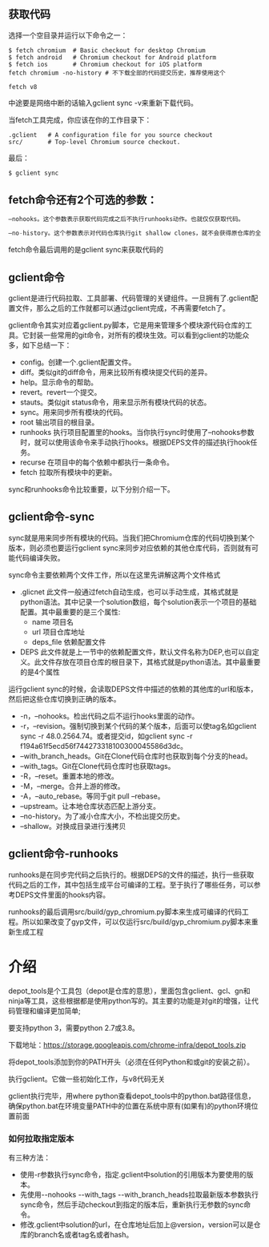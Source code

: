 ## 获取代码
选择一个空目录并运行以下命令之一：
```
$ fetch chromium  # Basic checkout for desktop Chromium
$ fetch android   # Chromium checkout for Android platform
$ fetch ios       # Chromium checkout for iOS platform
fetch chromium -no-history # 不下载全部的代码提交历史，推荐使用这个

fetch v8
```

中途要是网络中断的话输入gclient sync -v来重新下载代码。

当fetch工具完成，你应该在你的工作目录下：
```
.gclient   # A configuration file for you source checkout
src/       # Top-level Chromium source checkout.
```

最后：
```powershell
$ gclient sync
```

## fetch命令还有2个可选的参数：
```javaScript
–nohooks。这个参数表示获取代码完成之后不执行runhooks动作。也就仅仅获取代码。

–no-history。这个参数表示对代码仓库执行git shallow clones，就不会获得原仓库的全部历史提交，这样可以减少拷贝代码仓库的大小。按照Chromium文档的介绍，不加上这个参数大概会获取22GB大小的数据，而加上这个参数只会获取6.5GB大小的数据。之后可以对这个仓库再执行–unshallow操作 就会获得完整的历史记录。
```

fetch命令最后调用的是gclient sync来获取代码的

## gclient命令
gclient是进行代码拉取、工具部署、代码管理的关键组件。一旦拥有了.gclient配置文件，那么之后的工作就都可以通过gclient完成，不再需要fetch了。

gclient命令其实对应着gclient.py脚本，它是用来管理多个模块源代码仓库的工具。它封装一些常用的git命令，对所有的模块生效。可以看到gclient的功能众多，如下总结一下：
* config。创建一个.gclient配置文件。
* diff。类似git的diff命令，用来比较所有模块提交代码的差异。
* help。显示命令的帮助。
* revert。revert一个提交。
* stauts。类似git status命令，用来显示所有模块代码的状态。
* sync。用来同步所有模块的代码。
* root 输出项目的根目录。
* runhooks 执行项目配置里的hooks。当你执行sync时使用了–nohooks参数时，就可以使用该命令来手动执行hooks。根据DEPS文件的描述执行hook任务。
* recurse 在项目中的每个依赖中都执行一条命令。
* fetch 拉取所有模块中的更新。


sync和runhooks命令比较重要，以下分别介绍一下。

## gclient命令-sync
sync就是用来同步所有模块的代码。当我们把Chromium仓库的代码切换到某个版本，则必须也要运行gclient sync来同步对应依赖的其他仓库代码，否则就有可能代码编译失败。


sync命令主要依赖两个文件工作，所以在这里先讲解这两个文件格式
* .glicnet 此文件一般通过fetch自动生成，也可以手动生成，其格式就是python语法。其中记录一个solution数组，每个solution表示一个项目的基础配置。其中最重要的是三个属性:
    * name 项目名
    * url 项目仓库地址
    * deps_file 依赖配置文件
* DEPS 此文件就是上一节中的依赖配置文件，默认文件名称为DEP,也可以自定义。此文件存放在项目仓库的根目录下，其格式就是python语法。其中最重要的是4个属性

运行gclient sync的时候，会读取DEPS文件中描述的依赖的其他库的url和版本，然后把这些仓库切换到正确的版本。
* -n，–nohooks。检出代码之后不运行hooks里面的动作。
* -r，–revision。强制切换到某个代码的某个版本，后面可以使tag名如gclient sync -r 48.0.2564.74。或者提交id，如gclient sync -r f194a61f5ecd56f744273318100300045586d3dc。
* –with_branch_heads。Git在Clone代码仓库时也获取到每个分支的head。
* –with_tags。Git在Clone代码仓库时也获取tags。
* -R，–reset。重置本地的修改。
* -M，–merge。合并上游的修改。
* -A，–auto_rebase。等同于git pull –rebase。
* –upstream。让本地仓库状态匹配上游分支。
* –no-history。为了减小仓库大小，不检出提交历史。
* –shallow。对换成目录进行浅拷贝

## gclient命令-runhooks
runhooks是在同步完代码之后执行的。根据DEPS的文件的描述，执行一些获取代码之后的工作，其中包括生成平台可编译的工程。至于执行了哪些任务，可以参考DEPS文件里面的hooks内容。

runhooks的最后调用src/build/gyp_chromium.py脚本来生成可编译的代码工程。所以如果改变了gyp文件，可以仅运行src/build/gyp_chromium.py脚本来重新生成工程

# 介绍
depot_tools是个工具包（depot是仓库的意思），里面包含gclient、gcl、gn和ninja等工具，这些根据都是使用python写的。其主要的功能是对git的增强，让代码管理和编译更加简单;

要支持python 3，需要python 2.7或3.8。

下载地址：https://storage.googleapis.com/chrome-infra/depot_tools.zip

将depot_tools添加到你的PATH开头（必须在任何Python和或git的安装之前）。

执行gclient。它做一些初始化工作，与v8代码无关

gclient执行完毕，用where python查看depot_tools中的python.bat路径信息，确保python.bat在环境变量PATH中的位置在系统中原有(如果有)的python环境位置前面

### 如何拉取指定版本
有三种方法：
* 使用-r参数执行sync命令，指定.gclient中solution的引用版本为要使用的版本。
* 先使用--nohooks --with_tags --with_branch_heads拉取最新版本参数执行sync命令，然后手动checkout到指定的版本后，重新执行无参数的sync命令。
* 修改.gclient中solution的url，在仓库地址后加上@version，version可以是仓库的branch名或者tag名或者hash。